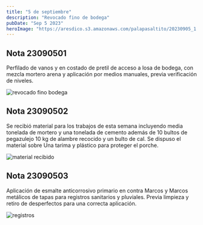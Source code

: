 ```yaml
---
title: "5 de septiembre"
description: "Revocado fino de bodega"
pubDate: "Sep 5 2023"
heroImage: "https://aresdico.s3.amazonaws.com/palapasaltito/20230905_1.jpeg"
---
```


## Nota 23090501

Perfilado de vanos y en costado de pretil de acceso a losa de bodega, con mezcla mortero arena y aplicación por medios manuales, previa verificación de niveles.

![revocado fino bodega](https://aresdico.s3.amazonaws.com/palapasaltito/20230905_1.jpeg "revocado fino bodega")

## Nota 23090502

Se recibió material para los trabajos de esta semana incluyendo media tonelada de mortero y una tonelada de cemento además de 10 bultos de pegazulejo 10 kg de alambre recocido y un bulto de cal. Se dispuso el material sobre Una tarima y plástico para proteger el porche.

![material recibido](https://aresdico.s3.amazonaws.com/palapasaltito/20230905_2.jpeg "material recibido")

## Nota 23090503

Aplicación de esmalte anticorrosivo primario en contra Marcos y Marcos metálicos de tapas para registros sanitarios y pluviales. Previa limpieza y retiro de desperfectos para una correcta aplicación.

![registros](https://aresdico.s3.amazonaws.com/palapasaltito/20230905_3.jpeg "registros")
